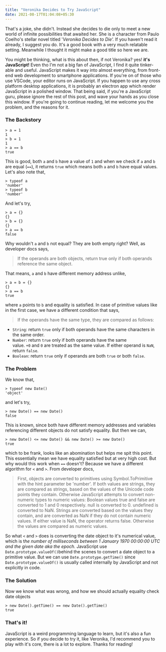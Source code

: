 ```yaml
---
title: "Veronika Decides to Try JavaScript"
date: 2021-08-17T01:04:08+05:30
---
```

That's a joke, she didn't. Instead she decides to die only to meet a new world of infinite possibilities that awaited her. She is a character from Paulo Coelho's stellar novel titled '*Veronika Decides to Die'.* If you haven't read it already, I suggest you do. It's a good book with a very much relatable setting. Meanwhile I thought it might make a good title so here we are.

You might be thinking, what is this about then, if not Veronika? yes! **it's JavaScript!** Even tho I'm not a big fan of JavaScript, I find it quite tinker-able and useful. JavaScript makes it way into almost everything, from front-end web development to smartphone applications. If you're on of those who use VSCode, your editor runs on JavaScript. If you happen to use any cross platform desktop applications, it is probably an electron app which render JavaScript in a polished window. That being said, if you're a JavaScript guru, please ignore the rest of this post, and wave your hands as you close this window. If you're going to continue reading, let me welcome you the problem, and the reasons for it.

### The Backstory

```
> a = 1
1
> b = 1
1
> a == b
true
```

This is good, both `a` and `b` have a value of `1` and when we check if `a` and `b` are equal (`==`), it returns `true` which means both `a` and `b` have equal values. Let's also note that,

```
> typeof a
'number'
> typeof b
'number'
```

And let's try,

```
> a = {}
{}
> b = {}
{}
> a == b
false
```

Why wouldn't `a` and `b` not equal? They are both empty right? Well, as developer docs says,

> If the operands are both objects, return true only if both operands reference the same object.

That means, `a` and `b` have different memory address unlike,

```
> a = b = {}
{}
> a == b
true
```

where `a` points to `b` and equality is satisfied. In case of primitive values like in the first case, we have a different condition that says,

> If the operands have the same type, they are compared as follows:
- `String`: return `true` only if both operands have the same characters in the same order.
- `Number`: return `true` only if both operands have the same value. `+0` and `0` are treated as the same value. If either operand is `NaN`, return `false`.
- `Boolean`: return `true` only if operands are both `true` or both `false`.

### The Problem

We know that,

```
> typeof new Date()
'object'
```

and let's try,

```
> new Date() == new Date()
false
```

This is known, since both have different memory addresses and variables referencing different objects do not satisfy equality. But then we can,

```
> new Date() <= new Date() && new Date() >= new Date()
true
```

which to be frank, looks like an abomination but helps me spit this point. This essentially mean we have equality satisfied but at very high cost. But why would this work when `==` doesn't? Because we have a different algorithm for `<` and `>`. From developer docs,

> First, objects are converted to primitives using Symbol.ToPrimitive with the hint parameter be 'number'.
If both values are strings, they are compared as strings, based on the values of the Unicode code points they contain.
Otherwise JavaScript attempts to convert non-numeric types to numeric values:
Boolean values true and false are converted to 1 and 0 respectively.
null is converted to 0.
undefined is converted to NaN.
Strings are converted based on the values they contain, and are converted as NaN if they do not contain numeric values.
If either value is NaN, the operator returns false.
Otherwise the values are compared as numeric values.

So what `<` and `>` does is converting the date object to it's numerical value, which is t*he number of milliseconds between 1 January 1970 00:00:00 UTC and the given date aka the epoch.* JavaScript use `Date.prototype.valueOf()`behind the scenes to convert a date object to a primitive value. But we can use `Date.prototype.getTime()` since `Date.prototype.valueOf()` is usually called internally by JavaScript and not explicitly in code. 

### The Solution

Now we know what was wrong, and how we should actually equality check date objects

```
> new Date().getTime() == new Date().getTime()
true
```

### That's it!

JavaScript is a weird programming language to learn, but it's also a fun experience. So if you decide to try it, like Veronika, I'd recommend you to play with it's core, there is a lot to explore. Thanks for reading!

